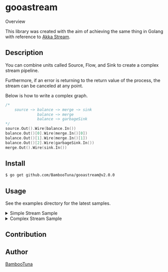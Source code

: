 gooastream
====

Overview

This library was created with the aim of achieving the same thing in Golang with reference to [Akka Stream](https://github.com/akka/akka).


## Description
You can combine units called Source, Flow, and Sink to create a complex stream pipeline.

Furthermore, if an error is returning to the return value of the process, the stream can be canceled at any point.

Below is how to write a complex graph.

```go
/*
    source ~> balance ~> merge ~> sink
              balance ~> merge
              balance ~> garbageSink
*/
source.Out().Wire(balance.In())
balance.Out()[0].Wire(merge.In()[0])
balance.Out()[1].Wire(merge.In()[1])
balance.Out()[2].Wire(garbageSink.In())
merge.Out().Wire(sink.In())
```

## Install
```bash
$ go get github.com/BambooTuna/gooastream@v2.0.0
```

## Usage
See the examples directory for the latest samples.

<details>
<summary>Simple Stream Sample</summary>

```go
package examples

import (
	"context"
	"fmt"
	"github.com/BambooTuna/gooastream/stream"
	"sync"
	"time"
)

func SimpleRunnableStream()  {
	ctx, cancel := context.WithTimeout(context.Background(), time.Second)
	defer cancel()
	var wg sync.WaitGroup

	n := 5
	list := make([]interface{}, n)
	wg.Add(n)
	for i := 0; i < n; i++ {
		list[i] = i
	}
	source := stream.NewSliceSource(list)
	flow := stream.NewBufferFlow(0)
	sink := stream.NewSink(func(i interface{}) error {
		fmt.Println(i)
		wg.Done()
		return nil
	})

	runnable := source.Via(flow).To(sink)
	done, runningCancel := runnable.Run(ctx)
	go func() {
		wg.Wait()
		runningCancel()
	}()

	// blocking until runningCancel is called
	done()
}
```

</details>


<details>
<summary>Complex Stream Sample</summary>

```go
package examples

import (
	"context"
	"fmt"
	"github.com/BambooTuna/gooastream/builder"
	"github.com/BambooTuna/gooastream/stream"
	"sync"
	"time"
)

func ComplexConstructedStream()  {
	ctx, cancel := context.WithTimeout(context.Background(), time.Second*1)
	defer cancel()
	var wg sync.WaitGroup

	n := 10
	list := make([]interface{}, n)
	wg.Add(n)
	for i := 0; i < n; i++ {
		list[i] = i
	}
	graphBuilder := builder.NewGraphBuilder()
	source := graphBuilder.AddSource(stream.NewSliceSource(list))
	balance := graphBuilder.AddBalance(builder.NewBalance(3))
	merge := graphBuilder.AddMerge(builder.NewMerge(2))
	garbageSink := graphBuilder.AddSink(stream.NewSink(func(i interface{}) error {
		fmt.Println(i)
		wg.Done()
		return nil
	}))
	sink := graphBuilder.AddSink(stream.NewSink(func(i interface{}) error {
		fmt.Println(i)
		wg.Done()
		return nil
	}))

	/*
		source ~> balance ~> merge ~> sink
		          balance ~> merge
		          balance ~> garbageSink
	*/
	source.Out().Wire(balance.In())
	balance.Out()[0].Wire(merge.In()[0])
	balance.Out()[1].Wire(merge.In()[1])
	balance.Out()[2].Wire(garbageSink.In())
	merge.Out().Wire(sink.In())

	runnable := graphBuilder.ToRunnable()
	done, runningCancel := runnable.Run(ctx)
	go func() {
		wg.Wait()
		runningCancel()
	}()

	// blocking until runningCancel is called
	done()
}

```

</details>

## Contribution

## Author
[BambooTuna](https://github.com/BambooTuna)
